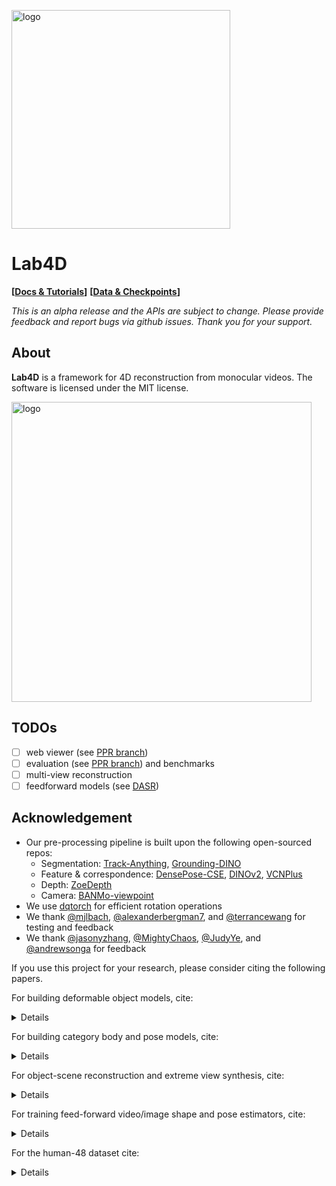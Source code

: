 <p>
  <picture>
  <img alt="logo" src="media/logo.png" width="350px" />
  </picture>
</p>

# Lab4D
**[[Docs & Tutorials](https://lab4d-org.github.io/lab4d/)]**
**[[Data & Checkpoints](https://lab4d-org.github.io/lab4d/data_models.html)]**

*This is an alpha release and the APIs are subject to change. Please provide feedback and report bugs via github issues. Thank you for your support.*

## About
**Lab4D** is a framework for 4D reconstruction from monocular videos. The software is licensed under the MIT license. 
<p>
  <picture>
  <img alt="logo" src="media/teaser.gif" width="480px" />
  </picture>
</p>


## TODOs
- [ ] web viewer (see [PPR branch](https://github.com/gengshan-y/ppr))
- [ ] evaluation (see [PPR branch](https://github.com/gengshan-y/ppr)) and benchmarks
- [ ] multi-view reconstruction
- [ ] feedforward models (see [DASR](https://github.com/jefftan969/dasr))

## Acknowledgement
- Our pre-processing pipeline is built upon the following open-sourced repos: 
  - Segmentation: [Track-Anything](https://github.com/gaomingqi/Track-Anything), [Grounding-DINO](https://github.com/IDEA-Research/GroundingDINO)
  - Feature & correspondence: [DensePose-CSE](https://github.com/facebookresearch/detectron2/blob/cbbc1ce26473cb2a5cc8f58e8ada9ae14cb41052/projects/DensePose/doc/DENSEPOSE_CSE.md), [DINOv2](https://github.com/facebookresearch/dinov2), [VCNPlus](https://github.com/gengshan-y/rigidmask)
  - Depth: [ZoeDepth](https://github.com/isl-org/ZoeDepth)
  - Camera: [BANMo-viewpoint](https://github.com/facebookresearch/banmo)
- We use [dqtorch](https://github.com/MightyChaos/dqtorch) for efficient rotation operations
- We thank [@mjlbach](https://github.com/mjlbach), [@alexanderbergman7](https://github.com/alexanderbergman7), and [@terrancewang](https://github.com/terrancewang) for testing and feedback
- We thank [@jasonyzhang](https://github.com/jasonyzhang), [@MightyChaos](https://github.com/MightyChaos), [@JudyYe](https://github.com/JudyYe), and [@andrewsonga](https://github.com/andrewsonga) for feedback

If you use this project for your research, please consider citing the following papers. 

For building deformable object models, cite:
<details>

```
@inproceedings{yang2022banmo,
  title={BANMo: Building Animatable 3D Neural Models from Many Casual Videos},
  author={Yang, Gengshan and Vo, Minh and Neverova, Natalia and Ramanan, Deva and Vedaldi, Andrea and Joo, Hanbyul},
  booktitle = {CVPR},
  year={2022}
}  
```
</details>

For building category body and pose models, cite:
<details>

```
@inproceedings{yang2023rac,
    title={Reconstructing Animatable Categories from Videos},
    author={Yang, Gengshan and Wang, Chaoyang and Reddy, N. Dinesh and Ramanan, Deva},
    booktitle = {CVPR},
    year={2023}
} 
```
</details>

For object-scene reconstruction and extreme view synthesis, cite:
<details>

```
@article{song2023totalrecon,
  title={Total-Recon: Deformable Scene Reconstruction for Embodied View Synthesis},
  author={Song, Chonghyuk and Yang, Gengshan and Deng, Kangle and Zhu, Jun-Yan and Ramanan, Deva},
  journal={arXiv},
  year={2023}
}
```
</details>

For training feed-forward video/image shape and pose estimators, cite:
<details>

```
@inproceedings{tan2023distilling,
  title={Distilling Neural Fields for Real-Time Articulated Shape Reconstruction},
  author={Tan, Jeff and Yang, Gengshan and Ramanan, Deva},
  booktitle={CVPR},
  year={2023}
}
```
</details>

For the human-48 dataset cite:

<details>

```
@incollection{vlasic2008articulated,
  title={Articulated mesh animation from multi-view silhouettes},
  author={Vlasic, Daniel and Baran, Ilya and Matusik, Wojciech and Popovi{\'c}, Jovan},
  booktitle={Acm Siggraph 2008 papers},
  pages={1--9},
  year={2008}
}
@article{xu2018monoperfcap,
  title={Monoperfcap: Human performance capture from monocular video},
  author={Xu, Weipeng and Chatterjee, Avishek and Zollh{\"o}fer, Michael and Rhodin, Helge and Mehta, Dushyant and Seidel, Hans-Peter and Theobalt, Christian},
  journal={ACM Transactions on Graphics (ToG)},
  volume={37},
  number={2},
  pages={1--15},
  year={2018},
  publisher={ACM New York, NY, USA}
}
@inproceedings{perazzi2016benchmark,
  title={A benchmark dataset and evaluation methodology for video object segmentation},
  author={Perazzi, Federico and Pont-Tuset, Jordi and McWilliams, Brian and Van Gool, Luc and Gross, Markus and Sorkine-Hornung, Alexander},
  booktitle={Proceedings of the IEEE conference on computer vision and pattern recognition},
  pages={724--732},
  year={2016}
}
```
</details>
